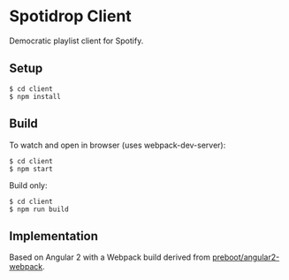 # Spotidrop Client

Democratic playlist client for Spotify.

## Setup

    $ cd client
    $ npm install

## Build

To watch and open in browser (uses webpack-dev-server):

    $ cd client
    $ npm start

Build only:

    $ cd client
    $ npm run build

## Implementation

Based on Angular 2 with a Webpack build derived from [preboot/angular2-webpack](https://github.com/preboot/angular2-webpack).
